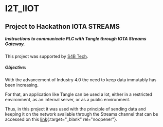 # I2T_IIOT
## Project to Hackathon IOTA STREAMS

##### Instructions to communicate PLC with Tangle through IOTA Streams Gateway.

This project was supported by <a href ="https://www.s4btech.com.br" target="blank">S4B Tech</a >.


##### Objective:

With the advancement of Industry 4.0 the need to keep data immutably has been increasing.

For that, an application like Tangle can be used a lot, either in a restricted environment, as an internal server, or as a public environment.

Thus, in this project it was used with the principle of sending data and keeping it on the network available through the Streams channel that can be accessed on this [link](https://explorer.iot2tangle.io/channel/51ca8cd219130e34072fad3ec43cf35c35d91abfb72518aef83e2e5d1f39d7570000000000000000:af30542dce6d9220e371d97c){:target="_blank" rel="noopener"}.
